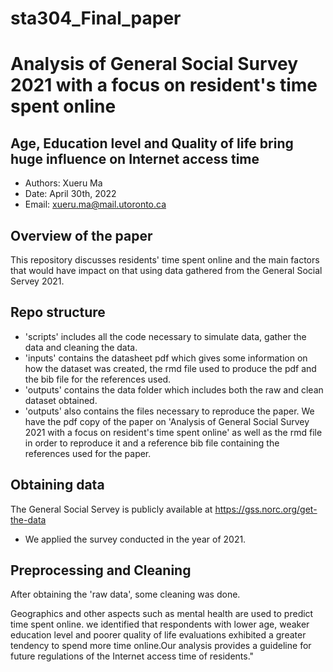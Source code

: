 # sta304_Final_paper
# Analysis of General Social Survey 2021 with a focus on resident's time spent online

## Age, Education level and Quality of life bring huge influence on Internet access time

  - Authors: Xueru Ma
  - Date: April 30th, 2022
  - Email: xueru.ma@mail.utoronto.ca
## Overview of the paper

This repository discusses residents' time spent online and the main factors that would have impact on that using data gathered from the General Social Servey 2021.

## Repo structure

- 'scripts' includes all the code necessary to simulate data, gather the data and cleaning the data.
- 'inputs' contains the datasheet pdf which gives some information on how the dataset was created, the rmd file used to produce the pdf and the bib file for the references used.
- 'outputs' contains the data folder which includes both the raw and clean dataset obtained.
- 'outputs' also contains the files necessary to reproduce the paper. We have the pdf copy of the paper on 'Analysis of General Social Survey 2021 with a focus on resident's time spent online' as well as the rmd file in order to reproduce it and a reference bib file containing the references used for the paper.


## Obtaining data

The General Social Servey is publicly available at https://gss.norc.org/get-the-data
  - We applied the survey conducted in the year of 2021.
  
  
## Preprocessing and Cleaning

After obtaining the 'raw data', some cleaning was done. 

Geographics and other aspects such as mental health are used to predict time spent online. we identified that respondents with lower age, weaker education level and poorer quality of life evaluations exhibited a greater tendency to spend more time online.Our analysis provides a guideline for future regulations of the Internet access time of residents."
